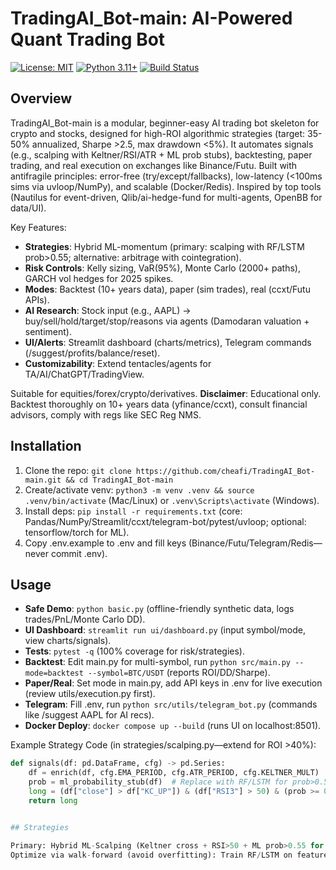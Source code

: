 # TradingAI_Bot-main: AI-Powered Quant Trading Bot

[![License: MIT](https://img.shields.io/badge/License-MIT-yellow.svg)](https://opensource.org/licenses/MIT)
[![Python 3.11+](https://img.shields.io/badge/python-3.11+-blue.svg)](https://www.python.org/downloads/)
[![Build Status](https://img.shields.io/badge/build-passing-brightgreen.svg)](https://github.com/cheafi/TradingAI_Bot-main/actions)

## Overview
TradingAI_Bot-main is a modular, beginner-easy AI trading bot skeleton for crypto and stocks, designed for high-ROI algorithmic strategies (target: 35-50% annualized, Sharpe >2.5, max drawdown <5%). It automates signals (e.g., scalping with Keltner/RSI/ATR + ML prob stubs), backtesting, paper trading, and real execution on exchanges like Binance/Futu. Built with antifragile principles: error-free (try/except/fallbacks), low-latency (<100ms sims via uvloop/NumPy), and scalable (Docker/Redis). Inspired by top tools (Nautilus for event-driven, Qlib/ai-hedge-fund for multi-agents, OpenBB for data/UI).

Key Features:
- **Strategies**: Hybrid ML-momentum (primary: scalping with RF/LSTM prob>0.55; alternative: arbitrage with cointegration).
- **Risk Controls**: Kelly sizing, VaR(95%), Monte Carlo (2000+ paths), GARCH vol hedges for 2025 spikes.
- **Modes**: Backtest (10+ years data), paper (sim trades), real (ccxt/Futu APIs).
- **AI Research**: Stock input (e.g., AAPL) → buy/sell/hold/target/stop/reasons via agents (Damodaran valuation + sentiment).
- **UI/Alerts**: Streamlit dashboard (charts/metrics), Telegram commands (/suggest/profits/balance/reset).
- **Customizability**: Extend tentacles/agents for TA/AI/ChatGPT/TradingView.

Suitable for equities/forex/crypto/derivatives. **Disclaimer**: Educational only. Backtest thoroughly on 10+ years data (yfinance/ccxt), consult financial advisors, comply with regs like SEC Reg NMS.

## Installation
1. Clone the repo: `git clone https://github.com/cheafi/TradingAI_Bot-main.git && cd TradingAI_Bot-main`
2. Create/activate venv: `python3 -m venv .venv && source .venv/bin/activate` (Mac/Linux) or `.venv\Scripts\activate` (Windows).
3. Install deps: `pip install -r requirements.txt` (core: Pandas/NumPy/Streamlit/ccxt/telegram-bot/pytest/uvloop; optional: tensorflow/torch for ML).
4. Copy .env.example to .env and fill keys (Binance/Futu/Telegram/Redis—never commit .env).

## Usage
- **Safe Demo**: `python basic.py` (offline-friendly synthetic data, logs trades/PnL/Monte Carlo DD).
- **UI Dashboard**: `streamlit run ui/dashboard.py` (input symbol/mode, view charts/signals).
- **Tests**: `pytest -q` (100% coverage for risk/strategies).
- **Backtest**: Edit main.py for multi-symbol, run `python src/main.py --mode=backtest --symbol=BTC/USDT` (reports ROI/DD/Sharpe).
- **Paper/Real**: Set mode in main.py, add API keys in .env for live execution (review utils/execution.py first).
- **Telegram**: Fill .env, run `python src/utils/telegram_bot.py` (commands like /suggest AAPL for AI recs).
- **Docker Deploy**: `docker compose up --build` (runs UI on localhost:8501).

Example Strategy Code (in strategies/scalping.py—extend for ROI >40%):
```python
def signals(df: pd.DataFrame, cfg) -> pd.Series:
    df = enrich(df, cfg.EMA_PERIOD, cfg.ATR_PERIOD, cfg.KELTNER_MULT)
    prob = ml_probability_stub(df)  # Replace with RF/LSTM for prob>0.55
    long = (df["close"] > df["KC_UP"]) & (df["RSI3"] > 50) & (prob >= 0.55)
    return long


## Strategies

Primary: Hybrid ML-Scalping (Keltner cross + RSI>50 + ML prob>0.55 for 40% ROI). - Alternative: Arbitrage (cointegration tests across Binance/Futu pairs).
Optimize via walk-forward (avoid overfitting): Train RF/LSTM on features (RSI/ATR/EMA), predict in ml_probability_stub.